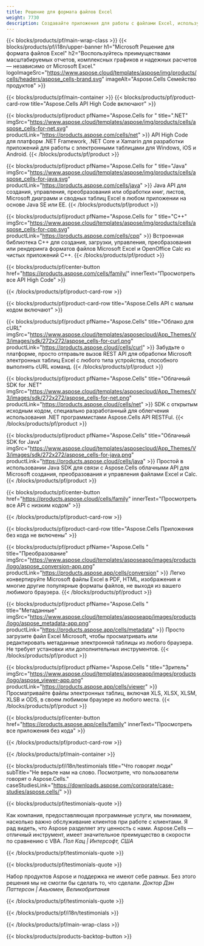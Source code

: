 ```yaml
---
title: Решение для формата файлов Excel
weight: 7730
description: Создавайте приложения для работы с файлами Excel, используя High Code или Low Code API, или приложения без кода, чтобы просматривать, сравнивать, проверять или преобразовывать файлы Excel.
---
```

{{< blocks/products/pf/main-wrap-class >}}
{{< blocks/products/pf/i18n/upper-banner h1="Microsoft Решение для формата файлов Excel" h2="Воспользуйтесь преимуществами масштабируемых отчетов, комплексных графиков и надежных расчетов — независимо от Microsoft Excel." logoImageSrc="https://www.aspose.cloud/templates/aspose/img/products/cells/headers/aspose_cells-brand.svg" imageAlt="Aspose.Cells Семейство продуктов" >}}

{{< blocks/products/pf/main-container >}}
{{< blocks/products/pf/product-card-row title="Aspose.Cells API High Code включают" >}}

{{< blocks/products/pf/product pfName="Aspose.Cells for " title=".NET" imgSrc="https://www.aspose.cloud/templates/aspose/img/products/cells/aspose_cells-for-net.svg" productLink="https://products.aspose.com/cells/net" >}}
API High Code для платформ .NET Framework, .NET Core и Xamarin для разработки приложений для работы с электронными таблицами для Windows, iOS и Android.
{{< /blocks/products/pf/product >}}

{{< blocks/products/pf/product pfName="Aspose.Cells for " title="Java" imgSrc="https://www.aspose.cloud/templates/aspose/img/products/cells/aspose_cells-for-java.svg" productLink="https://products.aspose.com/cells/java" >}}
Java API для создания, управления, преобразования или обработки книг, листов, Microsoft диаграмм и сводных таблиц Excel в любом приложении на основе Java SE или EE.
{{< /blocks/products/pf/product >}}

{{< blocks/products/pf/product pfName="Aspose.Cells for " title="C++" imgSrc="https://www.aspose.cloud/templates/aspose/img/products/cells/aspose_cells-for-cpp.svg" productLink="https://products.aspose.com/cells/cpp" >}}
Встроенная библиотека C++ для создания, загрузки, управления, преобразования или рендеринга форматов файлов Microsoft Excel и OpenOffice Calc из чистых приложений C++.
{{< /blocks/products/pf/product >}}

{{< blocks/products/pf/center-button href="https://products.aspose.com/cells/family/" innerText="Просмотреть все API High Code" >}}

{{< /blocks/products/pf/product-card-row >}}

{{< blocks/products/pf/product-card-row title="Aspose.Cells API с малым кодом включают" >}}

{{< blocks/products/pf/product pfName="Aspose.Cells" title="Облако для cURL" imgSrc="https://www.aspose.cloud/templates/asposecloud/App_Themes/V3/images/sdk/272x272/aspose_cells-for-curl.png" productLink="https://products.aspose.cloud/cells/curl" >}}
Забудьте о платформе, просто отправьте вызов REST API для обработки Microsoft электронных таблиц Excel с любого типа устройства, способного выполнять cURL команд.
{{< /blocks/products/pf/product >}}

{{< blocks/products/pf/product pfName="Aspose.Cells" title="Облачный SDK for .NET" imgSrc="https://www.aspose.cloud/templates/asposecloud/App_Themes/V3/images/sdk/272x272/aspose_cells-for-net.png" productLink="https://products.aspose.cloud/cells/net" >}}
SDK с открытым исходным кодом, специально разработанный для облегчения использования .NET программистами Aspose.Cells API RESTFul.
{{< /blocks/products/pf/product >}}

{{< blocks/products/pf/product pfName="Aspose.Cells" title="Облачный SDK for Java" imgSrc="https://www.aspose.cloud/templates/asposecloud/App_Themes/V3/images/sdk/272x272/aspose_cells-for-java.png" productLink="https://products.aspose.cloud/cells/java" >}}
Простой в использовании Java SDK для связи с Aspose.Cells облачными API для Microsoft создания, преобразования и управления файлами Excel и Calc.
{{< /blocks/products/pf/product >}}

{{< blocks/products/pf/center-button href="https://products.aspose.cloud/cells/family" innerText="Просмотреть все API с низким кодом" >}}

{{< /blocks/products/pf/product-card-row >}}

{{< blocks/products/pf/product-card-row title="Aspose.Cells Приложения без кода не включены" >}}

{{< blocks/products/pf/product pfName="Aspose.Cells " title="Преобразование" imgSrc="https://www.aspose.cloud/templates/asposeapp/images/products/logo/aspose_conversion-app.png" productLink="https://products.aspose.app/cells/conversion" >}}
Легко конвертируйте Microsoft файлы Excel в PDF, HTML, изображения и многие другие популярные форматы файлов, не выходя из вашего любимого браузера.
{{< /blocks/products/pf/product >}}

{{< blocks/products/pf/product pfName="Aspose.Cells " title="Метаданные" imgSrc="https://www.aspose.cloud/templates/asposeapp/images/products/logo/aspose_metadata-app.png" productLink="https://products.aspose.app/cells/metadata" >}}
 Просто загрузите файл Excel Microsoft, чтобы просматривать или редактировать метаданные электронной таблицы из любого браузера. Не требует установки или дополнительных инструментов.
{{< /blocks/products/pf/product >}}

{{< blocks/products/pf/product pfName="Aspose.Cells " title="Зритель" imgSrc="https://www.aspose.cloud/templates/asposeapp/images/products/logo/aspose_viewer-app.png" productLink="https://products.aspose.app/cells/viewer" >}}
Просматривайте файлы электронных таблиц, включая XLS, XLSX, XLSM, XLSB и ODS, в своем любимом браузере из любого места.
{{< /blocks/products/pf/product >}}

{{< blocks/products/pf/center-button href="https://products.aspose.app/cells/family" innerText="Просмотреть все приложения без кода" >}}

{{< /blocks/products/pf/product-card-row >}}

{{< /blocks/products/pf/main-container >}}

{{< blocks/products/pf/i18n/testimonials title="Что говорят люди" subTitle="Не верьте нам на слово. Посмотрите, что пользователи говорят о Aspose.Cells." caseStudiesLink="https://downloads.aspose.com/corporate/case-studies/aspose.cells/" >}}

{{< blocks/products/pf/testimonials-quote >}}
<p class="first">
 Как компания, предоставляющая программные услуги, мы понимаем, насколько важно обслуживание клиентов при работе с клиентами. Я рад видеть, что Aspose разделяет эту ценность с нами. Aspose.Cells — отличный инструмент, имеет значительное преимущество в скорости по сравнению с VBA.
 <em>
 Пол Кац | Интерсофт, США
 </em>
</p>

{{< /blocks/products/pf/testimonials-quote >}}

{{< blocks/products/pf/testimonials-quote >}}
<p class="second">
Набор продуктов Aspose и поддержка не имеют себе равных. Без этого решения мы не смогли бы сделать то, что сделали.
 <em>
 Доктор Дэн Паттерсон | Акьюмен, Великобритания
 </em>
</p>

{{< /blocks/products/pf/testimonials-quote >}}

{{< /blocks/products/pf/i18n/testimonials >}}

{{< /blocks/products/pf/main-wrap-class >}}

{{< blocks/products/products-backtop-button >}}
